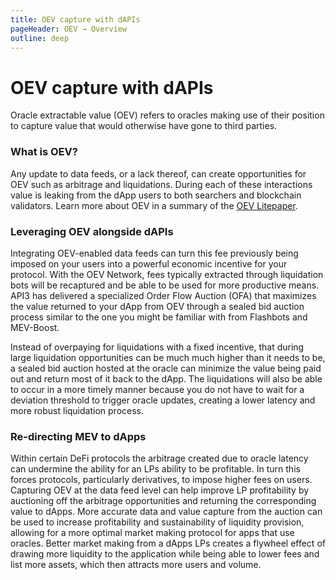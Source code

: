 ```yaml
---
title: OEV capture with dAPIs
pageHeader: OEV → Overview
outline: deep
---
```


<PageHeader/>

# OEV capture with dAPIs

Oracle extractable value (OEV) refers to oracles making use of their position to
capture value that would otherwise have gone to third parties.

### What is OEV?

Any update to data feeds, or a lack thereof, can create opportunities for OEV
such as arbitrage and liquidations. During each of these interactions value is
leaking from the dApp users to both searchers and blockchain validators. Learn
more about OEV in a summary of the
[OEV Litepaper](https://medium.com/api3/oracle-extractable-value-oev-13c1b6d53c5b).

### Leveraging OEV alongside dAPIs

Integrating OEV-enabled data feeds can turn this fee previously being imposed on
your users into a powerful economic incentive for your protocol. With the OEV
Network, fees typically extracted through liquidation bots will be recaptured
and be able to be used for more productive means. API3 has delivered a
specialized Order Flow Auction (OFA) that maximizes the value returned to your
dApp from OEV through a sealed bid auction process similar to the one you might
be familiar with from Flashbots and MEV-Boost.

Instead of overpaying for liquidations with a fixed incentive, that during large
liquidation opportunities can be much much higher than it needs to be, a sealed
bid auction hosted at the oracle can minimize the value being paid out and
return most of it back to the dApp. The liquidations will also be able to occur
in a more timely manner because you do not have to wait for a deviation
threshold to trigger oracle updates, creating a lower latency and more robust
liquidation process.

### Re-directing MEV to dApps

Within certain DeFi protocols the arbitrage created due to oracle latency can
undermine the ability for an LPs ability to be profitable. In turn this forces
protocols, particularly derivatives, to impose higher fees on users. Capturing
OEV at the data feed level can help improve LP profitability by auctioning off
the arbitrage opportunities and returning the corresponding value to dApps. More
accurate data and value capture from the auction can be used to increase
profitability and sustainability of liquidity provision, allowing for a more
optimal market making protocol for apps that use oracles. Better market making
from a dApps LPs creates a flywheel effect of drawing more liquidity to the
application while being able to lower fees and list more assets, which then
attracts more users and volume.
